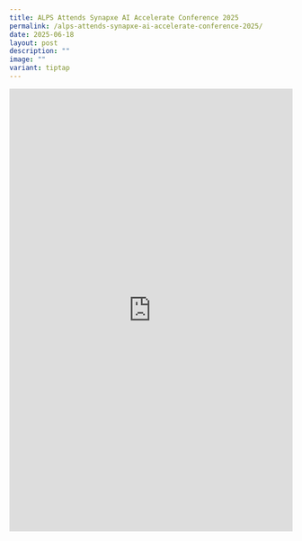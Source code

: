 ```yaml
---
title: ALPS Attends Synapxe AI Accelerate Conference 2025
permalink: /alps-attends-synapxe-ai-accelerate-conference-2025/
date: 2025-06-18
layout: post
description: ""
image: ""
variant: tiptap
---
```

<div class="iframe-wrapper">
<iframe style="border:none;overflow:hidden" height="787" width="100%" allowfullscreen="true" frameborder="0" src="https://www.facebook.com/plugins/post.php?href=https%3A%2F%2Fwww.facebook.com%2Falpshealthcaresupplychain%2Fposts%2Fpfbid02AcLjCrWBLUyQzZo6dAuumW9vN8hhkt7hRrEAmWX8dtQSVRGHKkYHLr4qXobd5KoLl&amp;show_text=true&amp;width=500"></iframe>
</div>
<p></p>